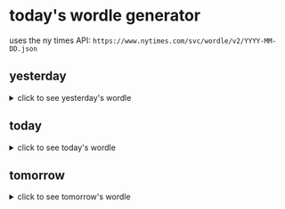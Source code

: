 # today's wordle generator

uses the ny times API: `https://www.nytimes.com/svc/wordle/v2/YYYY-MM-DD.json`

## yesterday

<details>
    <summary>click to see yesterday's wordle</summary>

    primp

</details>

## today

<details>
    <summary>click to see today's wordle</summary>

    uvula

</details>

## tomorrow

<details>
    <summary>click to see tomorrow's wordle</summary>

    tacky

</details>
